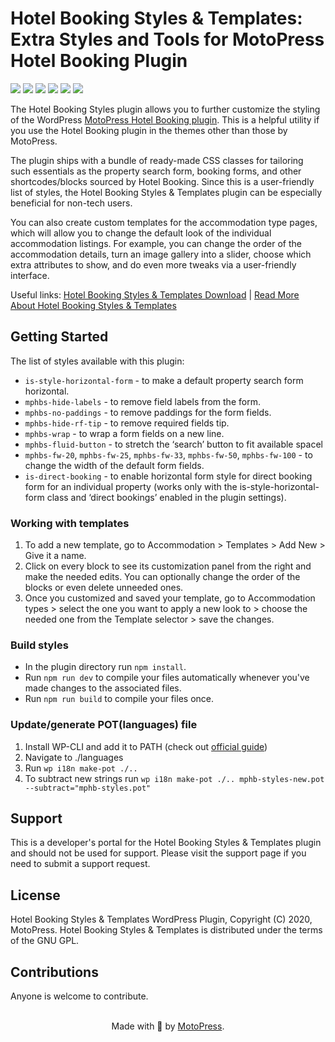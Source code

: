 # Hotel Booking Styles & Templates: Extra Styles and Tools for MotoPress Hotel Booking Plugin

![](https://img.shields.io/wordpress/plugin/v/mphb-styles)
![](https://img.shields.io/wordpress/plugin/wp-version/mphb-styles)
![](https://img.shields.io/wordpress/plugin/dm/mphb-styles)
![](https://img.shields.io/wordpress/plugin/installs/mphb-styles)
![](https://img.shields.io/wordpress/plugin/rating/mphb-styles)
![](https://img.shields.io/badge/license-GPL--2.0%2B-blue.svg?style=flat)

The Hotel Booking Styles plugin allows you to further customize the styling of the WordPress [MotoPress Hotel Booking plugin](https://motopress.com/products/hotel-booking/). This is a helpful utility if you use the Hotel Booking plugin in the themes other than those by MotoPress.

The plugin ships with a bundle of ready-made CSS classes for tailoring such essentials as the property search form, booking forms, and other shortcodes/blocks sourced by Hotel Booking. Since this is a user-friendly list of styles, the Hotel Booking Styles & Templates plugin can be especially beneficial for non-tech users.

You can also create custom templates for the accommodation type pages, which will allow you to change the default look of the individual accommodation listings. For example, you can change the order of the accommodation details, turn an image gallery into a slider, choose which extra attributes to show, and do even more tweaks via a user-friendly interface.

Useful links: [Hotel Booking Styles & Templates Download](https://wordpress.org/plugins/mphb-styles/) | [Read More About Hotel Booking Styles & Templates](https://motopress.com/blog/motopress-hotel-booking-search-forms-horizontal/)

## Getting Started
The list of styles available with this plugin:

* `is-style-horizontal-form` - to make a default property search form horizontal.
* `mphbs-hide-labels` - to remove field labels from the form.
* `mphbs-no-paddings` - to remove paddings for the form fields.
* `mphbs-hide-rf-tip` - to remove required fields tip.
* `mphbs-wrap` - to wrap a form fields on a new line.
* `mphbs-fluid-button` - to stretch the ‘search’ button to fit available spacel
* `mphbs-fw-20`, `mphbs-fw-25`, `mphbs-fw-33`, `mphbs-fw-50`, `mphbs-fw-100` - to change the width of the default form fields.
* `is-direct-booking` - to enable horizontal form style for direct booking form for an individual property (works only with the is-style-horizontal-form class and ‘direct bookings’ enabled in the plugin settings).

### Working with templates

1. To add a new template, go to Accommodation > Templates > Add New > Give it a name.
2. Click on every block to see its customization panel from the right and make the needed edits. You can optionally change the order of the blocks or even delete unneeded ones.
3. Once you customized and saved your template, go to Accommodation types > select the one you want to apply a new look to > choose the needed one from the Template selector > save the changes.

### Build styles
* In the plugin directory run `npm install`.
* Run `npm run dev` to compile your files automatically whenever you've made changes to the associated files.
* Run `npm run build` to compile your files once.

### Update/generate POT(languages) file
1. Install WP-CLI and add it to PATH (check out [official guide](https://wp-cli.org/#installing))
1. Navigate to ./languages
1. Run `wp i18n make-pot ./..`
1. To subtract new strings run `wp i18n make-pot ./.. mphb-styles-new.pot --subtract="mphb-styles.pot"`

## Support
This is a developer's portal for the Hotel Booking Styles & Templates plugin and should not be used for support. Please visit the support page if you need to submit a support request.

## License
Hotel Booking Styles & Templates WordPress Plugin, Copyright (C) 2020, MotoPress.
Hotel Booking Styles & Templates is distributed under the terms of the GNU GPL.

## Contributions
Anyone is welcome to contribute.

<p align="center">
    <br/>
    Made with 💙 by <a href="https://motopress.com/">MotoPress</a>.<br/>
</p>
